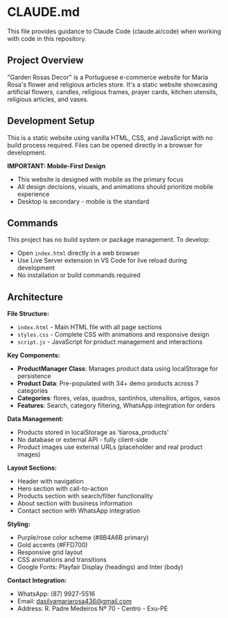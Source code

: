 # CLAUDE.md

This file provides guidance to Claude Code (claude.ai/code) when working with code in this repository.

## Project Overview

"Garden Rosas Decor" is a Portuguese e-commerce website for Maria Rosa's flower and religious articles store. It's a static website showcasing artificial flowers, candles, religious frames, prayer cards, kitchen utensils, religious articles, and vases.

## Development Setup

This is a static website using vanilla HTML, CSS, and JavaScript with no build process required. Files can be opened directly in a browser for development.

**IMPORTANT: Mobile-First Design**
- This website is designed with mobile as the primary focus
- All design decisions, visuals, and animations should prioritize mobile experience
- Desktop is secondary - mobile is the standard

## Commands

This project has no build system or package management. To develop:
- Open `index.html` directly in a web browser
- Use Live Server extension in VS Code for live reload during development
- No installation or build commands required

## Architecture

**File Structure:**
- `index.html` - Main HTML file with all page sections
- `styles.css` - Complete CSS with animations and responsive design
- `script.js` - JavaScript for product management and interactions

**Key Components:**
- **ProductManager Class**: Manages product data using localStorage for persistence
- **Product Data**: Pre-populated with 34+ demo products across 7 categories
- **Categories**: flores, velas, quadros, santinhos, utensilios, artigos, vasos
- **Features**: Search, category filtering, WhatsApp integration for orders

**Data Management:**
- Products stored in localStorage as 'tiarosa_products'
- No database or external API - fully client-side
- Product images use external URLs (placeholder and real product images)

**Layout Sections:**
- Header with navigation
- Hero section with call-to-action
- Products section with search/filter functionality  
- About section with business information
- Contact section with WhatsApp integration

**Styling:**
- Purple/rose color scheme (#8B4A6B primary)
- Gold accents (#FFD700)
- Responsive grid layout
- CSS animations and transitions
- Google Fonts: Playfair Display (headings) and Inter (body)

**Contact Integration:**
- WhatsApp: (87) 9927-5516
- Email: dasilvamariarosa436@gmail.com
- Address: R. Padre Medeiros Nº 70 - Centro - Exu-PE